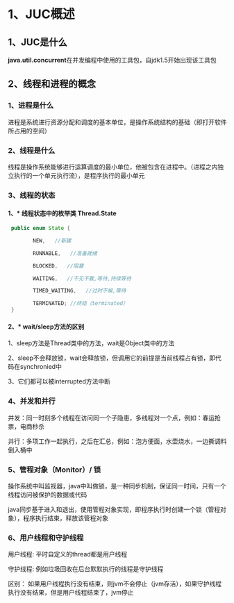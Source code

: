 # 1、JUC概述

## 1、JUC是什么

**java.util.concurrent**在并发编程中使用的工具包，自jdk1.5开始出现该工具包

## 2、线程和进程的概念

### 1、进程是什么

进程是系统进行资源分配和调度的基本单位，是操作系统结构的基础（即打开软件所占用的空间）

### 2、线程是什么

线程是操作系统能够进行运算调度的最小单位，他被包含在进程中。（进程之内独立执行的一个单元执行流），是程序执行的最小单元

### 3、线程的状态

#### 1、* 线程状态中的枚举类   Thread.State

```java
 public enum State {

        NEW,   //新建

        RUNNABLE,   //准备就绪

        BLOCKED,   //阻塞

        WAITING,   //不见不散,等待,持续等待

        TIMED_WAITING,   //过时不候,等待

        TERMINATED; //终结（terminated）
 }
```

#### 2、* wait/sleep方法的区别

1、sleep方法是Thread类中的方法，wait是Object类中的方法

2、sleep不会释放锁，wait会释放锁，但调用它的前提是当前线程占有锁，即代码在synchronied中

 3、它们都可以被interrupted方法中断

### 4、并发和并行

并发：同一时刻多个线程在访问同一个子隐患，多线程对一个点，例如：春运抢票，电商秒杀

并行：多项工作一起执行，之后在汇总，例如：泡方便面，水壶烧水，一边撕调料倒入桶中

### 5、管程对象（Monitor）/ 锁

操作系统中叫监视器，java中叫做锁，是一种同步机制，保证同一时间，只有一个线程访问被保护的数据或代码

java同步基于进入和退出，使用管程对象实现，即程序执行时创建一个锁（管程对象），程序执行结束，释放该管程对象

### 6、用户线程和守护线程

用户线程:   平时自定义的thread都是用户线程

守护线程:   例如垃圾回收在后台默默执行的线程是守护线程

区别： 如果用户线程执行没有结束，则jvm不会停止（jvm存活），如果守护线程执行没有结果，但是用户线程结束了，jvm停止